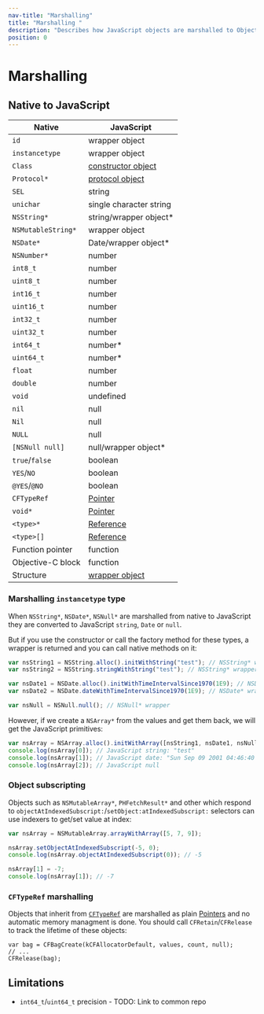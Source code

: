 ```yaml
---
nav-title: "Marshalling"
title: "Marshalling "
description: "Describes how JavaScript objects are marshalled to Objective-C and back."
position: 0
---
```


# Marshalling

## Native to JavaScript

| Native             | JavaScript                                  |
| ------             | ----------                                  |
| `id`               | wrapper object                              |
| `instancetype`     | wrapper object                              |
| `Class`            | [constructor object](types/ObjC-Classes.md) |
| `Protocol*`        | [protocol object](types/ObjC-Protocols.md)  |
| `SEL`              | string                                      |
| `unichar`          | single character string                     |
| `NSString*`        | string/wrapper object*                      |
| `NSMutableString*` | wrapper object                              |
| `NSDate*`          | Date/wrapper object*                        |
| `NSNumber*`        | number                                      |
| `int8_t`           | number                                      |
| `uint8_t`          | number                                      |
| `int16_t`          | number                                      |
| `uint16_t`         | number                                      |
| `int32_t`          | number                                      |
| `uint32_t`         | number                                      |
| `int64_t`          | number*                                     |
| `uint64_t`         | number*                                     |
| `float`            | number                                      |
| `double`           | number                                      |
| `void`             | undefined                                   |
| `nil`              | null                                        |
| `Nil`              | null                                        |
| `NULL`             | null                                        |
| `[NSNull null]`    | null/wrapper object*                        |
| `true`/`false`     | boolean                                     |
| `YES`/`NO`         | boolean                                     |
| `@YES`/`@NO`       | boolean                                     |
| `CFTypeRef`        | [Pointer](types/C-Pointers)                 |
| `void*`            | [Pointer](types/C-Pointers)                 |
| `<type>*`          | [Reference](Interop.md)                     |
| `<type>[]`         | [Reference](Interop.md)                     |
| Function pointer   | function                                    |
| Objective-C block  | function                                    |
| Structure          | [wrapper object](types/C-Structures.md)     |

### Marshalling `instancetype` type
When `NSString*`, `NSDate*`, `NSNull*` are marshalled from native to JavaScript they are converted to JavaScript `string`, `Date` or `null`.

But if you use the constructor or call the factory method for these types, a wrapper is returned and you can call native methods on it:

```javascript
var nsString1 = NSString.alloc().initWithString("test"); // NSString* wrapper
var nsString2 = NSString.stringWithString("test"); // NSString* wrapper

var nsDate1 = NSDate.alloc().initWithTimeIntervalSince1970(1E9); // NSDate* wrapper
var nsDate2 = NSDate.dateWithTimeIntervalSince1970(1E9); // NSDate* wrapper

var nsNull = NSNull.null(); // NSNull* wrapper
```

However, if we create a `NSArray*` from the values and get them back, we will get the JavaScript primitives:
```javascript
var nsArray = NSArray.alloc().initWithArray([nsString1, nsDate1, nsNull]);
console.log(nsArray[0]); // JavaScript string: "test"
console.log(nsArray[1]); // JavaScript date: "Sun Sep 09 2001 04:46:40 GMT+0300 (EEST)"
console.log(nsArray[2]); // JavaScript null
```

### Object subscripting
Objects such as `NSMutableArray*`, `PHFetchResult*` and other which respond to `objectAtIndexedSubscript:`/`setObject:atIndexedSubscript:` selectors can use indexers to get/set value at index:

```javascript
var nsArray = NSMutableArray.arrayWithArray([5, 7, 9]);

nsArray.setObjectAtIndexedSubscript(-5, 0);
console.log(nsArray.objectAtIndexedSubscript(0)); // -5

nsArray[1] = -7;
console.log(nsArray[1]); // -7
```

### `CFTypeRef` marshalling
Objects that inherit from [`CFTypeRef`](https://developer.apple.com/library/ios/documentation/CoreFoundation/Reference/CFTypeRef/index.html) are marshalled as plain [Pointers](types/C-Pointers.md) and no automatic memory managment is done. You should call `CFRetain`/`CFRelease` to track the lifetime of these objects:

```
var bag = CFBagCreate(kCFAllocatorDefault, values, count, null);
// ...
CFRelease(bag);
```

## Limitations

 * `int64_t`/`uint64_t` precision - TODO: Link to common repo
